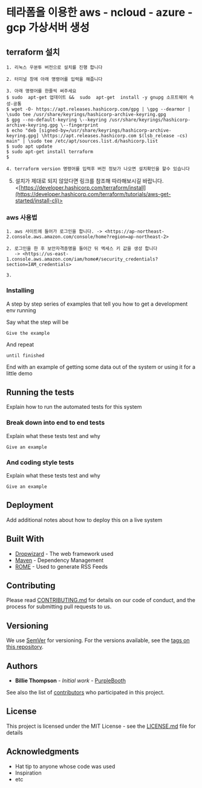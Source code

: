 # 테라폼을 이용한 aws - ncloud - azure - gcp 가상서버 생성



## terraform 설치
```
1. 리눅스 우분투 버전으로 설치를 진행 합니다
```
```
2. 터미널 창에 아래 명령어를 입력을 해줍니다
```
```   
3. 아래 명령어를 한줄씩 써주세요
$ sudo  apt-get 업데이트 &&  sudo  apt-get  install -y gnupg 소프트웨어 속성-공통
$ wget -O- https://apt.releases.hashicorp.com/gpg | \gpg --dearmor | \sudo tee /usr/share/keyrings/hashicorp-archive-keyring.gpg
$ gpg --no-default-keyring \--keyring /usr/share/keyrings/hashicorp-archive-keyring.gpg \--fingerprint
$ echo "deb [signed-by=/usr/share/keyrings/hashicorp-archive-keyring.gpg] \https://apt.releases.hashicorp.com $(lsb_release -cs) main" | \sudo tee /etc/apt/sources.list.d/hashicorp.list
$ sudo apt update
$ sudo apt-get install terraform
$

4. terraform version 명령어를 입력후 버전 정보가 나오면 설치확인을 할수 있습니다
```

5. 설치가 제대로 되지 않았다면 링크를 참조해 따라해보시길 바랍니다. <[https://developer.hashicorp.com/terraform/install](https://developer.hashicorp.com/terraform/tutorials/aws-get-started/install-cli)>   

### aws 사용법
```
1. aws 사이트에 들어가 로그인을 합니다. -> <https://ap-northeast-2.console.aws.amazon.com/console/home?region=ap-northeast-2>
```
```
2. 로그인을 한 후 보안자격증명을 들어간 뒤 엑세스 키 값을 생성 합니다
   -> <https://us-east-1.console.aws.amazon.com/iam/home#/security_credentials?section=IAM_credentials>
```
```
3.    
```

### Installing

A step by step series of examples that tell you how to get a development env running

Say what the step will be

```
Give the example
```

And repeat

```
until finished
```

End with an example of getting some data out of the system or using it for a little demo

## Running the tests

Explain how to run the automated tests for this system

### Break down into end to end tests

Explain what these tests test and why

```
Give an example
```

### And coding style tests

Explain what these tests test and why

```
Give an example
```

## Deployment

Add additional notes about how to deploy this on a live system

## Built With

* [Dropwizard](http://www.dropwizard.io/1.0.2/docs/) - The web framework used
* [Maven](https://maven.apache.org/) - Dependency Management
* [ROME](https://rometools.github.io/rome/) - Used to generate RSS Feeds

## Contributing

Please read [CONTRIBUTING.md](https://gist.github.com/PurpleBooth/b24679402957c63ec426) for details on our code of conduct, and the process for submitting pull requests to us.

## Versioning

We use [SemVer](http://semver.org/) for versioning. For the versions available, see the [tags on this repository](https://github.com/your/project/tags). 

## Authors

* **Billie Thompson** - *Initial work* - [PurpleBooth](https://github.com/PurpleBooth)

See also the list of [contributors](https://github.com/your/project/contributors) who participated in this project.

## License

This project is licensed under the MIT License - see the [LICENSE.md](LICENSE.md) file for details

## Acknowledgments

* Hat tip to anyone whose code was used
* Inspiration
* etc
